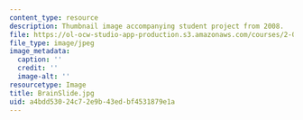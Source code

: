 ```yaml
---
content_type: resource
description: Thumbnail image accompanying student project from 2008.
file: https://ol-ocw-studio-app-production.s3.amazonaws.com/courses/2-00b-toy-product-design-spring-2008/a4bdd53024c72e9b43edbf4531879e1a_BrainSlide.jpg
file_type: image/jpeg
image_metadata:
  caption: ''
  credit: ''
  image-alt: ''
resourcetype: Image
title: BrainSlide.jpg
uid: a4bdd530-24c7-2e9b-43ed-bf4531879e1a
---
```

